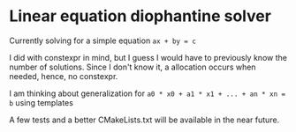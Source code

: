 # Linear equation diophantine solver

Currently solving for a simple equation
``` ax + by = c ```

I did with constexpr in mind, but I guess I would have to previously know the number of solutions. Since I don't know it, a allocation occurs when needed, hence, no constexpr.

I am thinking about generalization for ``` a0 * x0 + a1 * x1 + ... + an * xn = b ``` using templates

A few tests and a better CMakeLists.txt will be available in the near future.
